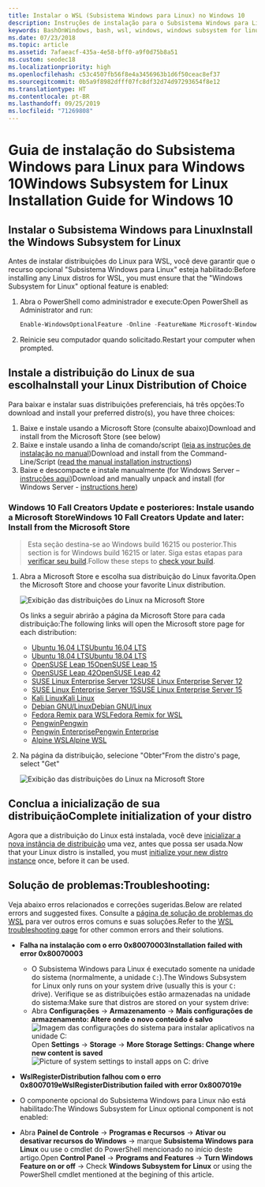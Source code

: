 ```yaml
---
title: Instalar o WSL (Subsistema Windows para Linux) no Windows 10
description: Instruções de instalação para o Subsistema Windows para Linux no Windows 10.
keywords: BashOnWindows, bash, wsl, windows, windows subsystem for linux, windowssubsystem, ubuntu, debian, suse, windows 10, install
ms.date: 07/23/2018
ms.topic: article
ms.assetid: 7afaeacf-435a-4e58-bff0-a9f0d75b8a51
ms.custom: seodec18
ms.localizationpriority: high
ms.openlocfilehash: c53c4507fb56f8e4a3456963b1d6f50ceac8ef37
ms.sourcegitcommit: 0b5a9f8982dfff07fc8df32d74d97293654f8e12
ms.translationtype: HT
ms.contentlocale: pt-BR
ms.lasthandoff: 09/25/2019
ms.locfileid: "71269808"
---
```

# <a name="windows-subsystem-for-linux-installation-guide-for-windows-10"></a><span data-ttu-id="ec4c5-104">Guia de instalação do Subsistema Windows para Linux para Windows 10</span><span class="sxs-lookup"><span data-stu-id="ec4c5-104">Windows Subsystem for Linux Installation Guide for Windows 10</span></span>

## <a name="install-the-windows-subsystem-for-linux"></a><span data-ttu-id="ec4c5-105">Instalar o Subsistema Windows para Linux</span><span class="sxs-lookup"><span data-stu-id="ec4c5-105">Install the Windows Subsystem for Linux</span></span>

<span data-ttu-id="ec4c5-106">Antes de instalar distribuições do Linux para WSL, você deve garantir que o recurso opcional "Subsistema Windows para Linux" esteja habilitado:</span><span class="sxs-lookup"><span data-stu-id="ec4c5-106">Before installing any Linux distros for WSL, you must ensure that the "Windows Subsystem for Linux" optional feature is enabled:</span></span>

1. <span data-ttu-id="ec4c5-107">Abra o PowerShell como administrador e execute:</span><span class="sxs-lookup"><span data-stu-id="ec4c5-107">Open PowerShell as Administrator and run:</span></span>
    ```powershell
    Enable-WindowsOptionalFeature -Online -FeatureName Microsoft-Windows-Subsystem-Linux
    ```

2. <span data-ttu-id="ec4c5-108">Reinicie seu computador quando solicitado.</span><span class="sxs-lookup"><span data-stu-id="ec4c5-108">Restart your computer when prompted.</span></span>

## <a name="install-your-linux-distribution-of-choice"></a><span data-ttu-id="ec4c5-109">Instale a distribuição do Linux de sua escolha</span><span class="sxs-lookup"><span data-stu-id="ec4c5-109">Install your Linux Distribution of Choice</span></span>
<span data-ttu-id="ec4c5-110">Para baixar e instalar suas distribuições preferenciais, há três opções:</span><span class="sxs-lookup"><span data-stu-id="ec4c5-110">To download and install your preferred distro(s), you have three choices:</span></span>
1. <span data-ttu-id="ec4c5-111">Baixe e instale usando a Microsoft Store (consulte abaixo)</span><span class="sxs-lookup"><span data-stu-id="ec4c5-111">Download and install from the Microsoft Store (see below)</span></span>
1. <span data-ttu-id="ec4c5-112">Baixe e instale usando a linha de comando/script ([leia as instruções de instalação no manual](install-manual.md))</span><span class="sxs-lookup"><span data-stu-id="ec4c5-112">Download and install from the Command-Line/Script ([read the manual installation instructions](install-manual.md))</span></span>
1. <span data-ttu-id="ec4c5-113">Baixe e descompacte e instale manualmente (for Windows Server – [instruções aqui](install-on-server.md))</span><span class="sxs-lookup"><span data-stu-id="ec4c5-113">Download and manually unpack and install (for Windows Server - [instructions here](install-on-server.md))</span></span>

### <a name="windows-10-fall-creators-update-and-later-install-from-the-microsoft-store"></a><span data-ttu-id="ec4c5-114">Windows 10 Fall Creators Update e posteriores: Instale usando a Microsoft Store</span><span class="sxs-lookup"><span data-stu-id="ec4c5-114">Windows 10 Fall Creators Update and later: Install from the Microsoft Store</span></span>

> <span data-ttu-id="ec4c5-115">Esta seção destina-se ao Windows build 16215 ou posterior.</span><span class="sxs-lookup"><span data-stu-id="ec4c5-115">This section is for Windows build 16215 or later.</span></span>  <span data-ttu-id="ec4c5-116">Siga estas etapas para [verificar seu build](troubleshooting.md#check-your-build-number).</span><span class="sxs-lookup"><span data-stu-id="ec4c5-116">Follow these steps to [check your build](troubleshooting.md#check-your-build-number).</span></span> 

1. <span data-ttu-id="ec4c5-117">Abra a Microsoft Store e escolha sua distribuição do Linux favorita.</span><span class="sxs-lookup"><span data-stu-id="ec4c5-117">Open the Microsoft Store and choose your favorite Linux distribution.</span></span>

    ![Exibição das distribuições do Linux na Microsoft Store](media/store.png)

    <span data-ttu-id="ec4c5-119">Os links a seguir abrirão a página da Microsoft Store para cada distribuição:</span><span class="sxs-lookup"><span data-stu-id="ec4c5-119">The following links will open the Microsoft store page for each distribution:</span></span>

    * [<span data-ttu-id="ec4c5-120">Ubuntu 16.04 LTS</span><span class="sxs-lookup"><span data-stu-id="ec4c5-120">Ubuntu 16.04 LTS</span></span>](https://www.microsoft.com/store/apps/9pjn388hp8c9)
    * [<span data-ttu-id="ec4c5-121">Ubuntu 18.04 LTS</span><span class="sxs-lookup"><span data-stu-id="ec4c5-121">Ubuntu 18.04 LTS</span></span>](https://www.microsoft.com/store/apps/9N9TNGVNDL3Q)
    * [<span data-ttu-id="ec4c5-122">OpenSUSE Leap 15</span><span class="sxs-lookup"><span data-stu-id="ec4c5-122">OpenSUSE Leap 15</span></span>](https://www.microsoft.com/store/apps/9n1tb6fpvj8c)
    * [<span data-ttu-id="ec4c5-123">OpenSUSE Leap 42</span><span class="sxs-lookup"><span data-stu-id="ec4c5-123">OpenSUSE Leap 42</span></span>](https://www.microsoft.com/store/apps/9njvjts82tjx)
    * [<span data-ttu-id="ec4c5-124">SUSE Linux Enterprise Server 12</span><span class="sxs-lookup"><span data-stu-id="ec4c5-124">SUSE Linux Enterprise Server 12</span></span>](https://www.microsoft.com/store/apps/9p32mwbh6cns)
    * [<span data-ttu-id="ec4c5-125">SUSE Linux Enterprise Server 15</span><span class="sxs-lookup"><span data-stu-id="ec4c5-125">SUSE Linux Enterprise Server 15</span></span>](https://www.microsoft.com/store/apps/9pmw35d7fnlx)
    * [<span data-ttu-id="ec4c5-126">Kali Linux</span><span class="sxs-lookup"><span data-stu-id="ec4c5-126">Kali Linux</span></span>](https://www.microsoft.com/store/apps/9PKR34TNCV07)
    * [<span data-ttu-id="ec4c5-127">Debian GNU/Linux</span><span class="sxs-lookup"><span data-stu-id="ec4c5-127">Debian GNU/Linux</span></span>](https://www.microsoft.com/store/apps/9MSVKQC78PK6)
    * [<span data-ttu-id="ec4c5-128">Fedora Remix para WSL</span><span class="sxs-lookup"><span data-stu-id="ec4c5-128">Fedora Remix for WSL</span></span>](https://www.microsoft.com/store/apps/9n6gdm4k2hnc)
    * [<span data-ttu-id="ec4c5-129">Pengwin</span><span class="sxs-lookup"><span data-stu-id="ec4c5-129">Pengwin</span></span>](https://www.microsoft.com/store/apps/9NV1GV1PXZ6P)
    * [<span data-ttu-id="ec4c5-130">Pengwin Enterprise</span><span class="sxs-lookup"><span data-stu-id="ec4c5-130">Pengwin Enterprise</span></span>](https://www.microsoft.com/store/apps/9N8LP0X93VCP)
    * [<span data-ttu-id="ec4c5-131">Alpine WSL</span><span class="sxs-lookup"><span data-stu-id="ec4c5-131">Alpine WSL</span></span>](https://www.microsoft.com/store/apps/9p804crf0395)

1. <span data-ttu-id="ec4c5-132">Na página da distribuição, selecione "Obter"</span><span class="sxs-lookup"><span data-stu-id="ec4c5-132">From the distro's page, select "Get"</span></span>

    ![Exibição das distribuições do Linux na Microsoft Store](media/UbuntuStore.png)

## <a name="complete-initialization-of-your-distro"></a><span data-ttu-id="ec4c5-134">Conclua a inicialização de sua distribuição</span><span class="sxs-lookup"><span data-stu-id="ec4c5-134">Complete initialization of your distro</span></span>
<span data-ttu-id="ec4c5-135">Agora que a distribuição do Linux está instalada, você deve [inicializar a nova instância de distribuição](initialize-distro.md) uma vez, antes que possa ser usada.</span><span class="sxs-lookup"><span data-stu-id="ec4c5-135">Now that your Linux distro is installed, you must [initialize your new distro instance](initialize-distro.md) once, before it can be used.</span></span>

## <a name="troubleshooting"></a><span data-ttu-id="ec4c5-136">Solução de problemas:</span><span class="sxs-lookup"><span data-stu-id="ec4c5-136">Troubleshooting:</span></span> 

<span data-ttu-id="ec4c5-137">Veja abaixo erros relacionados e correções sugeridas.</span><span class="sxs-lookup"><span data-stu-id="ec4c5-137">Below are related errors and suggested fixes.</span></span> <span data-ttu-id="ec4c5-138">Consulte a [página de solução de problemas do WSL](troubleshooting.md) para ver outros erros comuns e suas soluções.</span><span class="sxs-lookup"><span data-stu-id="ec4c5-138">Refer to the [WSL troubleshooting page](troubleshooting.md) for other common errors and their solutions.</span></span>

* <span data-ttu-id="ec4c5-139">**Falha na instalação com o erro 0x80070003**</span><span class="sxs-lookup"><span data-stu-id="ec4c5-139">**Installation failed with error 0x80070003**</span></span>
    * <span data-ttu-id="ec4c5-140">O Subsistema Windows para Linux é executado somente na unidade do sistema (normalmente, a unidade `C:`).</span><span class="sxs-lookup"><span data-stu-id="ec4c5-140">The Windows Subsystem for Linux only runs on your system drive (usually this is your `C:` drive).</span></span> <span data-ttu-id="ec4c5-141">Verifique se as distribuições estão armazenadas na unidade do sistema:</span><span class="sxs-lookup"><span data-stu-id="ec4c5-141">Make sure that distros are stored on your system drive:</span></span>  
    * <span data-ttu-id="ec4c5-142">Abra **Configurações** -> **Armazenamento** -> **Mais configurações de armazenamento: Altere onde o novo conteúdo é salvo**
    ![Imagem das configurações do sistema para instalar aplicativos na unidade C:](media/AppStorage.png)</span><span class="sxs-lookup"><span data-stu-id="ec4c5-142">Open **Settings** -> **Storage** -> **More Storage Settings: Change where new content is saved**
![Picture of system settings to install apps on C: drive](media/AppStorage.png)</span></span>
    
    
 * <span data-ttu-id="ec4c5-143">**WslRegisterDistribution falhou com o erro 0x8007019e**</span><span class="sxs-lookup"><span data-stu-id="ec4c5-143">**WslRegisterDistribution failed with error 0x8007019e**</span></span>   
  * <span data-ttu-id="ec4c5-144">O componente opcional do Subsistema Windows para Linux não está habilitado:</span><span class="sxs-lookup"><span data-stu-id="ec4c5-144">The Windows Subsystem for Linux optional component is not enabled:</span></span> 
   * <span data-ttu-id="ec4c5-145">Abra **Painel de Controle** -> **Programas e Recursos** -> **Ativar ou desativar recursos do Windows** -> marque **Subsistema Windows para Linux** ou use o cmdlet do PowerShell mencionado no início deste artigo.</span><span class="sxs-lookup"><span data-stu-id="ec4c5-145">Open **Control Panel** -> **Programs and Features** -> **Turn Windows Feature on or off** -> Check **Windows Subsystem for Linux** or using the PowerShell cmdlet mentioned at the begining of this article.</span></span>
